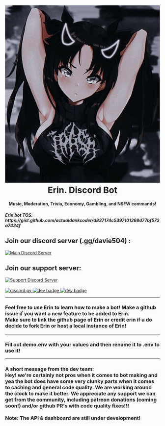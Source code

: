 <h1 align="center">
  <br>
  <a href="https://github.com/AakashSharma7269/erin.git"><img src="https://raw.githubusercontent.com/AakashSharma7269/erin/main/erin.png?token=AOP54YUJCVK5WQY5LQ6AK5TAWOXYK" alt="Erin. - Discord Bot"></a>
  <br>
  Erin. Discord Bot
  <br>
</h1>

<h4 align="center">Music, Moderation, Trivia, Economy, Gambling, and NSFW commands!</h4>
<h5>Erin bot TOS: https://gist.github.com/actualdankcoder/d837174c5397101268d77bf573a7434f</h5>

<p align="center">
  
  <h2>Join our discord server (.gg/davie504) :</h2>
  <div>
    <a href="https://discord.gg/davie504">
      <img src="https://discordapp.com/api/guilds/737690513876058203/widget.png?style=shield" alt="Main Discord Server">
    </a>
  </div>
  <h2>Join our support server:</h2>
  <div>
    <a href="https://discord.gg/F5ey2M5GTg">
      <img src="https://discordapp.com/api/guilds/809748698123993118/widget.png?style=shield" alt="Support Discord Server">
    </a>
  </div>
  <br>
  <a href="https://github.com/Rapptz/discord.py/">
     <img src="https://img.shields.io/badge/discord-py-blue.svg" alt="discord.py">
  </a>

  <a href="https://www.python.org/downloads">
      <img src="https://img.shields.io/badge/development-(beta)-blue.svg" alt="dev badge">
  </a>

  <a href="https://www.python.org/downloads">
      <img src="http://ForTheBadge.com/images/badges/made-with-python.svg" height =20 alt="dev badge">
  </a>
  <hr>
  <h3>Feel free to use Erin to learn how to make a bot! Make a github issue if you want a new feature to be added to Erin.<br>Make sure to link the github page of Erin or credit erin if u do decide to fork Erin or host a local instance of Erin!</h3>
  <hr>
<h3>Fill out demo.env with your values and then rename it to .env to use it!</h3>
<hr>
<h3>A short message from the dev team:<br>Hey! we're certainly not pros when it comes to bot making and yea the bot does have some very clunky parts when it comes to caching and general code quality. We are working around the clock to make it better. We appreciate any support we can get from the community, including patreon donations (coming soon!) and/or github PR's with code quality fixes!!!<br><br>Note: The API & dashboard are still under development!</h3>
</p>
